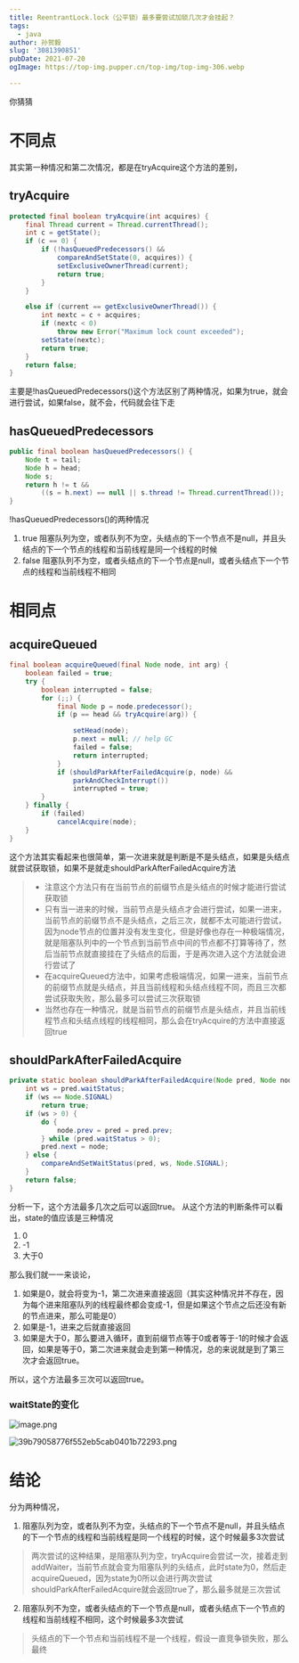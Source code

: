 ```yaml
---
title: ReentrantLock.lock（公平锁）最多要尝试加锁几次才会挂起？
tags:
  - java
author: 孙贺毅
slug: '3081390851'
pubDate: 2021-07-20
ogImage: https://top-img.pupper.cn/top-img/top-img-306.webp

---
```


你猜猜

<!-- more -->

# 不同点

其实第一种情况和第二次情况，都是在tryAcquire这个方法的差别，

## tryAcquire

```java
protected final boolean tryAcquire(int acquires) {
    final Thread current = Thread.currentThread();
    int c = getState();
    if (c == 0) {
        if (!hasQueuedPredecessors() &&
            compareAndSetState(0, acquires)) {
            setExclusiveOwnerThread(current);
            return true;
        }
    }

    else if (current == getExclusiveOwnerThread()) {
        int nextc = c + acquires;
        if (nextc < 0)
            throw new Error("Maximum lock count exceeded");
        setState(nextc);
        return true;
    }
    return false;
}
```
主要是!hasQueuedPredecessors()这个方法区别了两种情况，如果为true，就会进行尝试，如果false，就不会，代码就会往下走
## hasQueuedPredecessors
```java
public final boolean hasQueuedPredecessors() {
    Node t = tail; 
    Node h = head;
    Node s;
    return h != t &&
        ((s = h.next) == null || s.thread != Thread.currentThread());
}
```
!hasQueuedPredecessors()的两种情况
1. true 阻塞队列为空，或者队列不为空，头结点的下一个节点不是null，并且头结点的下一个节点的线程和当前线程是同一个线程的时候
2. false 阻塞队列不为空，或者头结点的下一个节点是null，或者头结点下一个节点的线程和当前线程不相同
# 相同点
## acquireQueued
```java
final boolean acquireQueued(final Node node, int arg) {
    boolean failed = true;
    try {
        boolean interrupted = false;
        for (;;) {
            final Node p = node.predecessor();
            if (p == head && tryAcquire(arg)) {

                setHead(node);
                p.next = null; // help GC
                failed = false;
                return interrupted;
            }
            if (shouldParkAfterFailedAcquire(p, node) &&
                parkAndCheckInterrupt())
                interrupted = true;
        }
    } finally {
        if (failed)
            cancelAcquire(node);
    }
}
```
这个方法其实看起来也很简单，第一次进来就是判断是不是头结点，如果是头结点就尝试获取锁，如果不是就走shouldParkAfterFailedAcquire方法
> - 注意这个方法只有在当前节点的前缀节点是头结点的时候才能进行尝试获取锁
> - 只有当一进来的时候，当前节点是头结点才会进行尝试，如果一进来，当前节点的前缀节点不是头结点，之后三次，就都不太可能进行尝试，因为node节点的位置并没有发生变化，但是好像也存在一种极端情况，就是阻塞队列中的一个节点到当前节点中间的节点都不打算等待了，然后当前节点就直接挂在了头结点的后面，于是再次进入这个方法就会进行尝试了
> -  在acquireQueued方法中，如果考虑极端情况，如果一进来，当前节点的前缀节点就是头结点，并且当前线程和头结点线程不同，而且三次都尝试获取失败，那么最多可以尝试三次获取锁
> - 当然也存在一种情况，就是当前节点的前缀节点是头结点，并且当前线程节点和头结点线程的线程相同，那么会在tryAcquire的方法中直接返回true
## shouldParkAfterFailedAcquire

```java
private static boolean shouldParkAfterFailedAcquire(Node pred, Node node) {
    int ws = pred.waitStatus;
    if (ws == Node.SIGNAL)
        return true;
    if (ws > 0) {
        do {
            node.prev = pred = pred.prev;
        } while (pred.waitStatus > 0);
        pred.next = node;
    } else {
        compareAndSetWaitStatus(pred, ws, Node.SIGNAL);
    }
    return false;
}
````
分析一下，这个方法最多几次之后可以返回true。 从这个方法的判断条件可以看出，state的值应该是三种情况

1.  0
1.  -1
1.  大于0

那么我们就一一来谈论，

1.  如果是0，就会将变为-1，第二次进来直接返回（其实这种情况并不存在，因为每个进来阻塞队列的线程最终都会变成-1，但是如果这个节点之后还没有新的节点进来，那么可能是0）
1.  如果是-1，进来之后就直接返回
1.  如果是大于0，那么要进入循环，直到前缀节点等于0或者等于-1的时候才会返回，如果是等于0，第二次进来就会走到第一种情况，总的来说就是到了第三次才会返回true。

所以，这个方法最多三次可以返回true。
### waitState的变化

![image.png](https://p9-juejin.byteimg.com/tos-cn-i-k3u1fbpfcp/736dd6e2e89e4803b62e5eeeb52ba0ca~tplv-k3u1fbpfcp-watermark.image)

![39b79058776f552eb5cab0401b72293.png](https://p3-juejin.byteimg.com/tos-cn-i-k3u1fbpfcp/595621b843b946ab9ae4fbb2e808a4bf~tplv-k3u1fbpfcp-watermark.image)
# 结论
分为两种情况，
1. 阻塞队列为空，或者队列不为空，头结点的下一个节点不是null，并且头结点的下一个节点的线程和当前线程是同一个线程的时候，这个时候最多3次尝试
> 两次尝试的这种结果，是阻塞队列为空，tryAcquire会尝试一次，接着走到addWaiter，当前节点就会变为阻塞队列的头结点，此时state为0，然后走acquireQueued，因为state为0所以会进行两次尝试shouldParkAfterFailedAcquire就会返回true了，那么最多就是三次尝试
2. 阻塞队列不为空，或者头结点的下一个节点是null，或者头结点下一个节点的线程和当前线程不相同，这个时候最多3次尝试

> 头结点的下一个节点和当前线程不是一个线程，假设一直竞争锁失败，那么最终